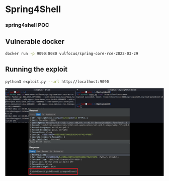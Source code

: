 # Spring4Shell
### spring4shell POC

## Vulnerable docker 
```sh
docker run -p 9090:8080 vulfocus/spring-core-rce-2022-03-29
```

## Running the exploit
```sh
python3 exploit.py --url http://localhost:9090
```

![spring4shell](spring4shell.png)
